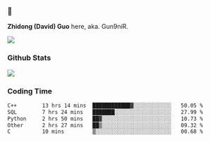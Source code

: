 ### 👋 

**Zhidong (David) Guo** here, aka. Gun9niR.

![](https://komarev.com/ghpvc/?username=Gun9niR&label=Total+Views)

### Github Stats

<img src="https://github-readme-stats.vercel.app/api?username=Gun9niR&count_private=true&show_icons=true&theme=vue-dark&hide_title=true">

### Coding Time

<!--START_SECTION:waka-->

```txt
C++        13 hrs 14 mins  ████████████▓░░░░░░░░░░░░   50.05 %
SQL        7 hrs 24 mins   ███████░░░░░░░░░░░░░░░░░░   27.99 %
Python     2 hrs 50 mins   ██▓░░░░░░░░░░░░░░░░░░░░░░   10.73 %
Other      2 hrs 27 mins   ██▒░░░░░░░░░░░░░░░░░░░░░░   09.32 %
C          10 mins         ▒░░░░░░░░░░░░░░░░░░░░░░░░   00.68 %
```

<!--END_SECTION:waka-->
